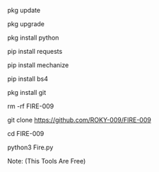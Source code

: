 pkg update

pkg upgrade

pkg install python

pip install requests

pip install mechanize

pip install bs4

pkg install git

rm -rf FIRE-009

git clone https://github.com/ROKY-009/FIRE-009

cd FIRE-009

python3 Fire.py

Note: (This Tools Are Free)
